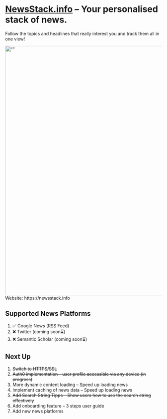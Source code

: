 # [NewsStack.info](https://newsstack.info) – Your personalised stack of news.


Follow the topics and headlines that really interest you and track them all in one view!


<img src="https://user-images.githubusercontent.com/62531877/236419810-759bcbeb-db18-4507-bbf5-f1be7f1e5514.png" alt= “” width="800px" href="https://newsstack.info">
Website: https://newsstack.info

## Supported News Platforms

1. ✅ Google News (RSS Feed)
2. ❌ Twitter (coming soon⌛️)
3. ❌ Semantic Scholar (coming soon⌛️)

## Next Up

1. ~~Switch to HTTPS/SSL~~
2. ~~Auth0 implementation – user profile accessible via any device (in progress)~~
3. More dynamic content loading – Speed up loading news
4. Implement caching of news data – Speed up loading news 
5. ~~Add Search String Tipps – Show users how to use the search string effectively~~
6. Add onboarding feature – 3 steps user guide
7. Add new news platforms
